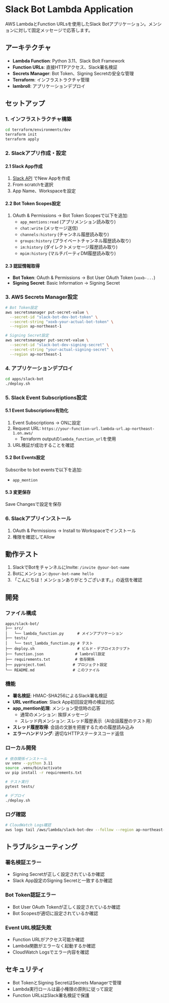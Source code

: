 # Slack Bot Lambda Application

AWS LambdaとFunction URLsを使用したSlack Botアプリケーション。メンションに対して固定メッセージで応答します。

## アーキテクチャ

- **Lambda Function**: Python 3.11、Slack Bolt Framework
- **Function URLs**: 直接HTTPアクセス、Slack署名検証
- **Secrets Manager**: Bot Token、Signing Secretの安全な管理
- **Terraform**: インフラストラクチャ管理
- **lambroll**: アプリケーションデプロイ

## セットアップ

### 1. インフラストラクチャ構築

```bash
cd terraform/environments/dev
terraform init
terraform apply
```

### 2. Slackアプリ作成・設定

#### 2.1 Slack App作成
1. [Slack API](https://api.slack.com/apps) でNew Appを作成
2. From scratchを選択
3. App Name、Workspaceを設定

#### 2.2 Bot Token Scopes設定
1. OAuth & Permissions → Bot Token Scopesで以下を追加:
   - `app_mentions:read` (アプリメンション読み取り)
   - `chat:write` (メッセージ送信)
   - `channels:history` (チャンネル履歴読み取り)
   - `groups:history` (プライベートチャンネル履歴読み取り)
   - `im:history` (ダイレクトメッセージ履歴読み取り)
   - `mpim:history` (マルチパーティDM履歴読み取り)

#### 2.3 認証情報取得
- **Bot Token**: OAuth & Permissions → Bot User OAuth Token (`xoxb-...`)
- **Signing Secret**: Basic Information → Signing Secret

### 3. AWS Secrets Manager設定

```bash
# Bot Token設定
aws secretsmanager put-secret-value \
  --secret-id "slack-bot-dev-bot-token" \
  --secret-string "xoxb-your-actual-bot-token" \
  --region ap-northeast-1

# Signing Secret設定  
aws secretsmanager put-secret-value \
  --secret-id "slack-bot-dev-signing-secret" \
  --secret-string "your-actual-signing-secret" \
  --region ap-northeast-1
```

### 4. アプリケーションデプロイ

```bash
cd apps/slack-bot
./deploy.sh
```

### 5. Slack Event Subscriptions設定

#### 5.1 Event Subscriptions有効化
1. Event Subscriptions → ONに設定
2. Request URL: `https://your-function-url.lambda-url.ap-northeast-1.on.aws/`
   - Terraform outputの`lambda_function_url`を使用
3. URL検証が成功することを確認

#### 5.2 Bot Events設定
Subscribe to bot eventsで以下を追加:
- `app_mention`

#### 5.3 変更保存
Save Changesで設定を保存

### 6. Slackアプリインストール

1. OAuth & Permissions → Install to Workspaceでインストール
2. 権限を確認してAllow

## 動作テスト

1. SlackでBotをチャンネルにInvite: `/invite @your-bot-name`
2. Botにメンション: `@your-bot-name hello`
3. 「こんにちは！メンションありがとうございます。」の返信を確認

## 開発

### ファイル構成

```
apps/slack-bot/
├── src/
│   └── lambda_function.py      # メインアプリケーション
├── tests/
│   └── test_lambda_function.py # テスト
├── deploy.sh                   # ビルド・デプロイスクリプト
├── function.json              # lambroll設定
├── requirements.txt           # 依存関係
├── pyproject.toml            # プロジェクト設定
└── README.md                 # このファイル
```

### 機能

- **署名検証**: HMAC-SHA256によるSlack署名検証
- **URL verification**: Slack App初回設定時の検証対応
- **app_mention処理**: メンション受信時の応答
  - 通常のメンション: 挨拶メッセージ
  - スレッド内メンション: スレッド履歴表示（AI会話履歴のテスト用）
- **スレッド履歴取得**: 会話の文脈を把握するための履歴読み込み
- **エラーハンドリング**: 適切なHTTPステータスコード返信

### ローカル開発

```bash
# 依存関係インストール
uv venv --python 3.11
source .venv/bin/activate
uv pip install -r requirements.txt

# テスト実行
pytest tests/

# デプロイ
./deploy.sh
```

### ログ確認

```bash
# CloudWatch Logs確認
aws logs tail /aws/lambda/slack-bot-dev --follow --region ap-northeast-1
```

## トラブルシューティング

### 署名検証エラー
- Signing Secretが正しく設定されているか確認
- Slack App設定のSigning Secretと一致するか確認

### Bot Token認証エラー
- Bot User OAuth Tokenが正しく設定されているか確認
- Bot Scopesが適切に設定されているか確認

### Event URL検証失敗
- Function URLがアクセス可能か確認
- Lambda関数がエラーなく起動するか確認
- CloudWatch Logsでエラー内容を確認

## セキュリティ

- Bot TokenとSigning SecretはSecrets Managerで管理
- Lambda実行ロールは最小権限の原則に従って設定
- Function URLsはSlack署名検証で保護